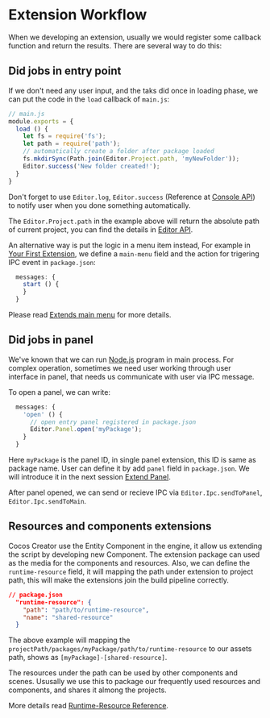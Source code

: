 # Extension Workflow

When we developing an extension, usually we would register some callback function and return the results. There are several way to do this:

## Did jobs in entry point

If we don't need any user input, and the taks did once in loading phase, we can put the code in the `load` callback of `main.js`:

```js
// main.js
module.exports = {
  load () {
    let fs = require('fs');
    let path = require('path');
    // automatically create a folder after package loaded
    fs.mkdirSync(Path.join(Editor.Project.path, 'myNewFolder'));
    Editor.success('New folder created!');
  }
}
```

Don't forget to use `Editor.log`, `Editor.success` (Reference at [Console API](api/editor-framework/main/console.md#)) to notify user when you done something automatically.

The `Editor.Project.path` in the example above will return the absolute path of current project, you can find the details in [Editor API](api/editor-framework/main/editor.md).

An alternative way is put the logic in a menu item instead, For example in [Your First Extension](your-first-extension.md), we define a `main-menu` field and the action for trigering IPC event in `package.json`:

```js
  messages: {
    start () {
    }
  }
```

Please read [Extends main menu](extends-main-menu.md) for more details.

## Did jobs in panel

We've known that we can run [Node.js](http://nodejs.org/) program in main process. For complex operation, sometimes we need user working through user interface in panel, that needs us communicate with user via IPC message.

To open a panel, we can write:

```js
  messages: {
    'open' () {
      // open entry panel registered in package.json
      Editor.Panel.open('myPackage');
    }
  }
```

Here `myPackage` is the panel ID, in single panel extension, this ID is same as package name. User can define it by add `panel` field in `package.json`. We will introduce it in the next session [Extend Panel](extends-panel.md).

After panel opened, we can send or recieve IPC via  `Editor.Ipc.sendToPanel`, `Editor.Ipc.sendToMain`.

## Resources and components extensions

Cocos Creator use the Entity Component in the engine, it allow us extending the script by developing new Component. The extension package can used as the media for the components and resources. Also, we can define the `runtime-resource` field, it will mapping the path under extension to project path, this will make the extensions join the build pipeline correctly.

```json
// package.json
  "runtime-resource": {
    "path": "path/to/runtime-resource",
    "name": "shared-resource"
  }
```

The above example will mapping the `projectPath/packages/myPackage/path/to/runtime-resource` to our assets path, shows as `[myPackage]-[shared-resource]`.

The resources under the path can be used by other components and scenes. Ususally we use this to package our frequently used resources and components, and shares it almong the projects.

More details read [Runtime-Resource Reference](reference/package-json-reference.md#runtime-resource-object-).